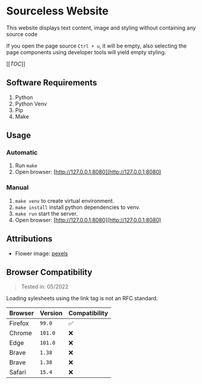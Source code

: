 # Sourceless Website

This website displays text content, image and styling without containing any source code

If you open the page source `Ctrl + u`, it will be empty, also selecting the page components using developer tools will yield empty styling.

[[_TOC_]]

## Software Requirements

1. Python
1. Python Venv
1. Pip
1. Make

## Usage

### Automatic

1. Run `make`
1. Open browser: [http://127.0.0.1:8080](http://127.0.0.1:8080)

### Manual

1. `make venv` to create virtual environment.
1. `make install` install python dependencies to venv.
1. `make run` start the server.
1. Open browser: [http://127.0.0.1:8080](http://127.0.0.1:8080)

## Attributions

- Flower image: [pexels](https://www.pexels.com/photo/yellow-flower-on-white-surface-11431628/)

## Browser Compatibility

> Tested in: 05/2022

Loading sylesheets using the link tag is not an RFC standard.

|Browser|Version|Compatibility|
|---|---|---|
|Firefox|`99.0`|✅|
|Chrome|`101.0`|❌|
|Edge|`101.0`|❌|
|Brave|`1.38`|❌|
|Brave|`1.38`|❌|
|Safari|`15.4`|❌|
